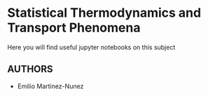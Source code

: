 # Statistical Thermodynamics and Transport Phenomena

Here you will find useful jupyter notebooks on this subject

## AUTHORS

* Emilio Martinez-Nunez
